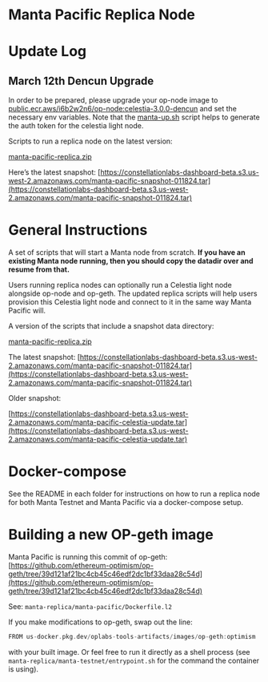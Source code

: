 # Manta Pacific Replica Node

# Update Log

## March 12th Dencun Upgrade

In order to be prepared, please upgrade your op-node image to [public.ecr.aws/i6b2w2n6/op-node:celestia-3.0.0-dencun](http://public.ecr.aws/i6b2w2n6/op-node:celestia-3.0.0) and set the necessary env variables. Note that the [manta-up.sh](http://manta-up.sh) script helps to generate the auth token for the celestia light node.

Scripts to run a replica node on the latest version:

[manta-pacific-replica.zip](Manta%20Pacific%20Replica%20Node%2006c677c1d378474aa0e598ae34895538/manta-pacific-replica.zip)

Here’s the latest snapshot: [https://constellationlabs-dashboard-beta.s3.us-west-2.amazonaws.com/manta-pacific-snapshot-011824.tar](https://constellationlabs-dashboard-beta.s3.us-west-2.amazonaws.com/manta-pacific-snapshot-011824.tar)

# General Instructions

A set of scripts that will start a Manta node from scratch. **If you have an existing Manta node running, then you should copy the datadir over and resume from that.**

Users running replica nodes can optionally run a Celestia light node alongside op-node and op-geth. The updated replica scripts will help users provision this Celestia light node and connect to it in the same way Manta Pacific will.

A version of the scripts that include a snapshot data directory:

[manta-pacific-replica.zip](../assets/manta-pacific-replica.zip)

The latest snapshot: [https://constellationlabs-dashboard-beta.s3.us-west-2.amazonaws.com/manta-pacific-snapshot-011824.tar](https://constellationlabs-dashboard-beta.s3.us-west-2.amazonaws.com/manta-pacific-snapshot-011824.tar)

Older snapshot:

[https://constellationlabs-dashboard-beta.s3.us-west-2.amazonaws.com/manta-pacific-celestia-update.tar](https://constellationlabs-dashboard-beta.s3.us-west-2.amazonaws.com/manta-pacific-celestia-update.tar)

# Docker-compose

See the README in each folder for instructions on how to run a replica node for both Manta Testnet and Manta Pacific via a docker-compose setup.

# Building a new OP-geth image

Manta Pacific is running this commit of op-geth: [https://github.com/ethereum-optimism/op-geth/tree/39d121af21bc4cb45c46edf2dc1bf33daa28c54d](https://github.com/ethereum-optimism/op-geth/tree/39d121af21bc4cb45c46edf2dc1bf33daa28c54d)

See: `manta-replica/manta-pacific/Dockerfile.l2`

If you make modifications to op-geth, swap out the line:

```go
FROM us-docker.pkg.dev/oplabs-tools-artifacts/images/op-geth:optimism
```

with your built image. Or feel free to run it directly as a shell process (see `manta-replica/manta-testnet/entrypoint.sh` for the command the container is using).

